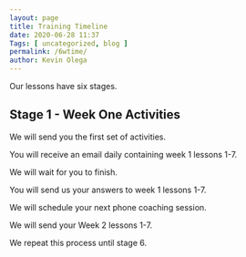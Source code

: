 ```yaml
--- 
layout: page 
title: Training Timeline
date: 2020-06-28 11:37
Tags: [ uncategorized, blog ]
permalink: /6wtime/ 
author: Kevin Olega 
--- 
```

Our lessons have six stages.

## Stage 1 - Week One Activities

We will send you the first set of activities.

You will receive an email daily containing week 1 lessons 1-7.

We will wait for you to finish.

You will send us your answers to week 1 lessons 1-7.

We will schedule your next phone coaching session.

We will send your Week 2 lessons 1-7.

We repeat this process until stage 6.